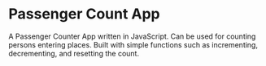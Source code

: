 # Passenger Count App

A Passenger Counter App written in JavaScript. Can be used for counting persons entering places. Built with simple functions such as incrementing, decrementing, and resetting the count.







